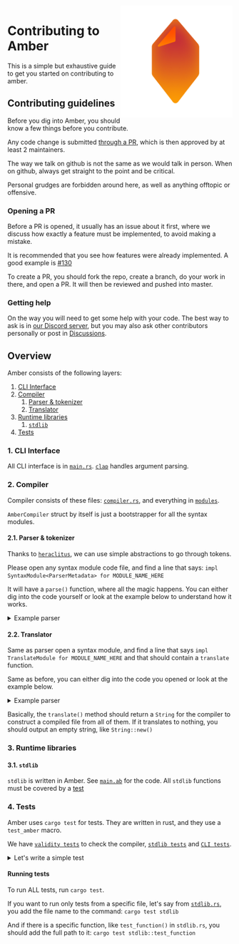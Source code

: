 <img src="assets/amber.png" alt="amber logo" width="250" align="right" />

# Contributing to Amber
This is a simple but exhaustive guide to get you started on contributing to amber.

## Contributing guidelines
Before you dig into Amber, you should know a few things before you contribute.

Any code change is submitted [through a PR](https://github.com/Ph0enixKM/Amber/pulls), which is then approved by at least 2 maintainers.

The way we talk on github is not the same as we would talk in person. When on github, always get straight to the point and be critical.

Personal grudges are forbidden around here, as well as anything offtopic or offensive.

### Opening a PR

Before a PR is opened, it usually has an issue about it first, where we discuss how exactly a feature must be implemented, to avoid making a mistake.

It is recommended that you see how features were already implemented. A good example is [#130](https://github.com/Ph0enixKM/Amber/issues/130)

To create a PR, you should fork the repo, create a branch, do your work in there, and open a PR. It will then be reviewed and pushed into master.

### Getting help
On the way you will need to get some help with your code. The best way to ask is in [our Discord server](https://discord.com/invite/cjHjxbsDvZ), but you may also ask other contributors personally or post in [Discussions](https://github.com/Ph0enixKM/Amber/discussions).

## Overview
Amber consists of the following layers:

1. [CLI Interface](#1-cli-interface)
2. [Compiler](#2-compiler)  
   1. [Parser & tokenizer](#21-parser--tokenizer)
   2. [Translator](#22-translator)
3. [Runtime libraries](#3-runtime-libraries)
   1. [`stdlib`](#31-stdlib)
4. [Tests](#4-tests)

### 1. CLI Interface
All CLI interface is in [`main.rs`](src/main.rs). [`clap`](https://crates.io/crates/clap) handles argument parsing.

### 2. Compiler
Compiler consists of these files: [`compiler.rs`](src/compiler.rs), and everything in [`modules`](src/modules).

`AmberCompiler` struct by itself is just a bootstrapper for all the syntax modules.

#### 2.1. Parser & tokenizer
Thanks to [`heraclitus`](https://github.com/Ph0enixKM/Heraclitus), we can use simple abstractions to go through tokens.

Please open any syntax module code file, and find a line that says: `impl SyntaxModule<ParserMetadata> for MODULE_NAME_HERE`

It will have a `parse()` function, where all the magic happens. You can either dig into the code yourself or look at the example below to understand how it works.

<details>
<summary>Example parser</summary>

**Important: this is pseudo code. Its purpose is to demonstrate how it should look like.**

```rs
// This code parses the following: `1 + 2`
fn parse(meta: ParserMetadata) {
    let digit_1 = meta.get_current_token();     // gets the text (as an Option)
    token(meta, "+")?;                          // matches that there is a "+" and skips it
    let digit_2 = meta.get_current_token();

    self.digit_1 = digit_1.unwrap();
    self.digit_2 = digit_2.unwrap();

    Ok(())
}
```
</details>

#### 2.2. Translator
Same as parser open a syntax module, and find a line that says `impl TranslateModule for MODULE_NAME_HERE` and that should contain a `translate` function.

Same as before, you can either dig into the code you opened or look at the example below.

<details>
<summary>Example parser</summary>

**Important: this is pseudo code. Its purpose is to demonstrate how it should look like.**

```rs
// This will translate `1 + 2` into `(( 1 + 2 ))`
fn translate() -> String {

    // self.digit_1 and self.digit_2 is set earlier by the parser
    format!("(( {} + {} ))", self.digit_1, self.digit_2)
}
```
</details>

Basically, the `translate()` method should return a `String` for the compiler to construct a compiled file from all of them. If it translates to nothing, you should output an empty string, like `String::new()`

### 3. Runtime libraries
#### 3.1. `stdlib`

`stdlib` is written in Amber. See [`main.ab`](src/std/main) for the code. All `stdlib` functions must be covered by a [test](#4-tests)

### 4. Tests
Amber uses `cargo test` for tests. They are written in rust, and they use a `test_amber` macro.

We have [`validity tests`](src/tests/validity.rs) to check the compiler, [`stdlib tests`](src/tests/stdlib.rs) and [`CLI tests`](src/tests/cli.rs).

<details>
<summary>Let's write a simple test</summary>

```rs
#[test]
fn prints_hi() {
    let code = "
        echo \"hi!\"
    ";
    test_amber!(code, "hi!");
}
```
</details>

#### Running tests
To run ALL tests, run `cargo test`.

If you want to run only tests from a specific file, let's say from [`stdlib.rs`](src/tests/stdlib.rs), you add the file name to the command: `cargo test stdlib`

And if there is a specific function, like `test_function()` in `stdlib.rs`, you should add the full path to it: `cargo test stdlib::test_function`

